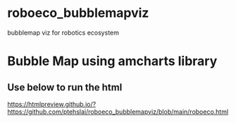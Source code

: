 # roboeco_bubblemapviz
bubblemap viz for robotics ecosystem


# Bubble Map using amcharts library


## Use below to run the html

https://htmlpreview.github.io/?https://github.com/ptehslai/roboeco_bubblemapviz/blob/main/roboeco.html


